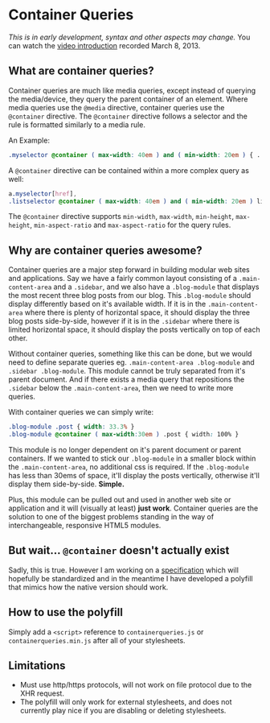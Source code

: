 Container Queries
=================

*This is in early development, syntax and other aspects may change.*
You can watch the [video introduction](http://www.youtube.com/watch?v=RuEM93Ff50E) recorded March 8, 2013.

What are container queries?
---------------------------

Container queries are much like media queries, except instead of querying the media/device, they query the parent container of an element. Where media queries use the `@media` directive, container queries use the `@container` directive.  The `@container` directive follows a selector and the rule is formatted similarly to a media rule. 

An Example:
```css 
.myselector @container ( max-width: 40em ) and ( min-width: 20em ) { ... }
```

A `@container` directive can be contained within a more complex query as well:
```css 
a.myselector[href],
.listselector @container ( max-width: 40em ) and ( min-width: 20em ) li { ... }
```

The `@container` directive supports `min-width`, `max-width`, `min-height`, `max-height`, `min-aspect-ratio` and `max-aspect-ratio` for the query rules.

Why are container queries awesome?
----------------------------------

Container queries are a major step forward in building modular web sites and applications.  Say we have a fairly common layout consisting of a `.main-content-area` and a `.sidebar`, and we also have a `.blog-module` that displays the most recent three blog posts from our blog.  This `.blog-module` should display differently based on it's available width. If it is in the `.main-content-area` where there is plenty of horizontal space, it should display the three blog posts side-by-side, however if it is in the `.sidebar` where there is limited horizontal space, it should display the posts vertically on top of each other.

Without container queries, something like this can be done, but we would need to define separate queries eg. `.main-content-area .blog-module` and `.sidebar .blog-module`.  This module cannot be truly separated from it's parent document. And if there exists a media query that repositions the `.sidebar` below the `.main-content-area`, then we need to write more queries.

With container queries we can simply write:
```css
.blog-module .post { width: 33.3% }
.blog-module @container ( max-width:30em ) .post { width: 100% }
```

This module is no longer dependent on it's parent document or parent containers.  If we wanted to stick our `.blog-module` in a smaller block within the `.main-content-area`, no additional css is required.  If the `.blog-module` has less than 30ems of space, it'll display the posts vertically, otherwise it'll display them side-by-side. **Simple.** 

Plus, this module can be pulled out and used in another web site or application and it will (visually at least) **just work**. Container queries are the solution to one of the biggest problems standing in the way of interchangeable, responsive HTML5 modules.

But wait... `@container` doesn't actually exist
-----------------------------------------------

Sadly, this is true.  However I am working on a [specification](specification.md) which will hopefully be standardized and in the meantime I have developed a polyfill that mimics how the native version should work.

How to use the polyfill
-----------------------
Simply add a `<script>` reference to `containerqueries.js` or `containerqueries.min.js` after all of your stylesheets.  

Limitations
-----------
- Must use http/https protocols, will not work on file protocol due to the XHR request.
- The polyfill will only work for external stylesheets, and does not currently play nice if you are disabling or deleting stylesheets. 
